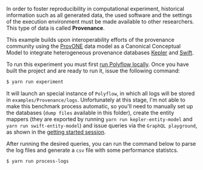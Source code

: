 In order to foster reproducibility in computational experiment, historical information such as all generated data, the used software and the settings of the execution environment must be made available to other researchers. This type of data is called **Provenance**.

This example builds upon interoperability efforts of the provenance community using the [ProvONE](http://jenkins-1.dataone.org/jenkins/view/Documentation%20Projects/job/ProvONE-Documentation-trunk/ws/provenance/ProvONE/v1/provone.html) data model as a Canonical Conceptual Model to integrate heterogeneous provenance databases [Kepler](https://code.kepler-project.org/code/kepler/trunk/modules/provenance/docs/provenance.pdf) and [Swift](https://ieeexplore.ieee.org/abstract/document/6546066).

To run this experiment you must first [run Polyflow locally](https://github.com/yanmendes/polyflow.api/blob/master/README.md/#running-locally). Once you have built the project and are ready to run it, issue the following command:

```sh
$ yarn run experiment
```

It will launch an special instance of `Polyflow`, in which all logs will be stored in `examples/Provenance/logs`. Unfortunately at this stage, I'm not able to make this benchmark process automatic, so you'll need to manually set up the databases (`dump files` available in this folder), create the entity mappers (they are exported by running `yarn run kepler-entity-model` and `yarn run swift-entity-model`) and issue queries via the `GraphQL playground`, as shown in the [getting started session](https://github.com/yanmendes/polyflow.api/blob/master/README.md/#getting-started).

After running the desired queries, you can run the command below to parse the log files and generate a `csv` file with some performance statistcs.

```sh
$ yarn run process-logs
```
